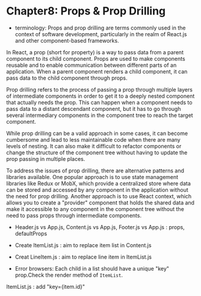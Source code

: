 # Chapter8: Props & Prop Drilling
- terminology: 
Props and prop drilling are terms commonly used in the context of software development, particularly in the realm of React.js and other component-based frameworks.

In React, a prop (short for property) is a way to pass data from a parent component to its child component. Props are used to make components reusable and to enable communication between different parts of an application. When a parent component renders a child component, it can pass data to the child component through props.

Prop drilling refers to the process of passing a prop through multiple layers of intermediate components in order to get it to a deeply nested component that actually needs the prop. This can happen when a component needs to pass data to a distant descendant component, but it has to go through several intermediary components in the component tree to reach the target component.

While prop drilling can be a valid approach in some cases, it can become cumbersome and lead to less maintainable code when there are many levels of nesting. It can also make it difficult to refactor components or change the structure of the component tree without having to update the prop passing in multiple places.

To address the issues of prop drilling, there are alternative patterns and libraries available. One popular approach is to use state management libraries like Redux or MobX, which provide a centralized store where data can be stored and accessed by any component in the application without the need for prop drilling. Another approach is to use React context, which allows you to create a "provider" component that holds the shared data and make it accessible to any component in the component tree without the need to pass props through intermediate components.

- Header.js vs App.js, Content.js vs App.js, Footer.js vs App.js : props, defaultProps

- Create ItemList.js : aim to replace item list in Content.js

- Creat LineItem.js : aim to replace line item in ItemList.js


- Error browsers: Each child in a list should have a unique "key" prop.Check the render method of `ItemList`. 

ItemList.js : add  "key={item.id}"
